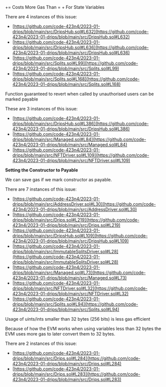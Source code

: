 <x> += <y> Costs More Gas Than <x> = <x> + <y> For State Variables

There are 4 instances of this issue:

- [https://github.com/code-423n4/2023-01-drips/blob/main/src/DripsHub.sol#L632](https://github.com/code-423n4/2023-01-drips/blob/main/src/DripsHub.sol#L632)
- [https://github.com/code-423n4/2023-01-drips/blob/main/src/DripsHub.sol#L636](https://github.com/code-423n4/2023-01-drips/blob/main/src/DripsHub.sol#L636)
- [https://github.com/code-423n4/2023-01-drips/blob/main/src/Splits.sol#L99](https://github.com/code-423n4/2023-01-drips/blob/main/src/Splits.sol#L99)
- [https://github.com/code-423n4/2023-01-drips/blob/main/src/Splits.sol#L168](https://github.com/code-423n4/2023-01-drips/blob/main/src/Splits.sol#L168)

Function guaranteed to revert when called by unauthorised users can be marked payable 

These are 3 instances of this issue:

- [https://github.com/code-423n4/2023-01-drips/blob/main/src/DripsHub.sol#L386](https://github.com/code-423n4/2023-01-drips/blob/main/src/DripsHub.sol#L386)
- [https://github.com/code-423n4/2023-01-drips/blob/main/src/Managed.sol#L84](https://github.com/code-423n4/2023-01-drips/blob/main/src/Managed.sol#L84)
- [https://github.com/code-423n4/2023-01-drips/blob/main/src/NFTDriver.sol#L109](https://github.com/code-423n4/2023-01-drips/blob/main/src/NFTDriver.sol#L109)

**Setting the Constructor to Payable**

We can save gas if we mark constructor as payable. 

There are 7 instances of this issue:

- [https://github.com/code-423n4/2023-01-drips/blob/main/src/AddressDriver.sol#L30](https://github.com/code-423n4/2023-01-drips/blob/main/src/AddressDriver.sol#L30)
- [https://github.com/code-423n4/2023-01-drips/blob/main/src/Drips.sol#L219](https://github.com/code-423n4/2023-01-drips/blob/main/src/Drips.sol#L219)
- [https://github.com/code-423n4/2023-01-drips/blob/main/src/DripsHub.sol#L109](https://github.com/code-423n4/2023-01-drips/blob/main/src/DripsHub.sol#L109)
- [https://github.com/code-423n4/2023-01-drips/blob/main/src/ImmutableSplitsDriver.sol#L28](https://github.com/code-423n4/2023-01-drips/blob/main/src/ImmutableSplitsDriver.sol#L28)
- [https://github.com/code-423n4/2023-01-drips/blob/main/src/Managed.sol#L73](https://github.com/code-423n4/2023-01-drips/blob/main/src/Managed.sol#L73)
- [https://github.com/code-423n4/2023-01-drips/blob/main/src/NFTDriver.sol#L32](https://github.com/code-423n4/2023-01-drips/blob/main/src/NFTDriver.sol#L32)
- [https://github.com/code-423n4/2023-01-drips/blob/main/src/Splits.sol#L94](https://github.com/code-423n4/2023-01-drips/blob/main/src/Splits.sol#L94)

Usage of uints/ints smaller than 32 bytes (256 bits) is less gas efficient 

Because of how the EVM works when using variables less than 32 bytes the EVM uses more gas to later convert them to 32 bytes.

There are 2 instances of this issue:

- [https://github.com/code-423n4/2023-01-drips/blob/main/src/Drips.sol#L284](https://github.com/code-423n4/2023-01-drips/blob/main/src/Drips.sol#L284)
- [https://github.com/code-423n4/2023-01-drips/blob/main/src/Drips.sol#L283](https://github.com/code-423n4/2023-01-drips/blob/main/src/Drips.sol#L283)